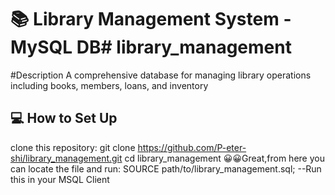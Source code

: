 # 📚 Library Management System - MySQL DB# library_management
#Description
 A comprehensive database for managing library operations including books, members, loans, and inventory
## 💻 How to Set Up
clone this repository:
   git clone https://github.com/P-eter-shi/library_management.git 
   cd library_management
😀😀Great,from here you can locate the file and run:
  SOURCE path/to/library_management.sql; --Run this in your MSQL Client
